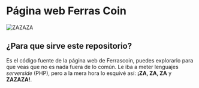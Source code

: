 # Página web Ferras Coin

<img src="https://ferrascoin.com/images/etherscan-logo.png" title="ZAZAZA">


## ¿Para que sirve este repositorio?
Es el código fuente de la página web de Ferrascoin, puedes explorarlo para que veas que no es nada fuera de lo común.
Le iba a meter lenguajes _serverside_ (PHP), pero a la mera hora lo esquivé así: __¡ZA, ZA, ZA__ y __ZAZAZA!__.
